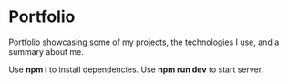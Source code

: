 # Portfolio
Portfolio showcasing some of my projects, the technologies I use, and a summary about me.

Use <b>npm i</b> to install dependencies. Use <b>npm run dev</b> to start server.
